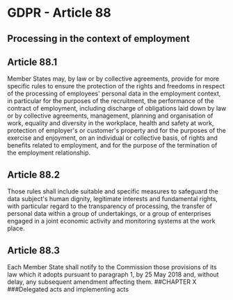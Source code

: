 # GDPR - Article 88
## Processing in the context of employment

  
## Article 88.1
Member States may, by law or by collective agreements, provide for more specific rules to ensure the protection of the rights and freedoms in respect of the processing of employees' personal data in the employment context, in particular for the purposes of the recruitment, the performance of the contract of employment, including discharge of obligations laid down by law or by collective agreements, management, planning and organisation of work, equality and diversity in the workplace, health and safety at work, protection of employer's or customer's property and for the purposes of the exercise and enjoyment, on an individual or collective basis, of rights and benefits related to employment, and for the purpose of the termination of the employment relationship.
  
## Article 88.2
Those rules shall include suitable and specific measures to safeguard the data subject's human dignity, legitimate interests and fundamental rights, with particular regard to the transparency of processing, the transfer of personal data within a group of undertakings, or a group of enterprises engaged in a joint economic activity and monitoring systems at the work place.
  
## Article 88.3
Each Member State shall notify to the Commission those provisions of its law which it adopts pursuant to paragraph 1, by 25 May 2018 and, without delay, any subsequent amendment affecting them.
##CHAPTER X
###Delegated acts and implementing acts
  